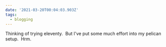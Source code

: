 ```yaml
---
date: '2021-03-20T00:04:03.903Z'
tags:
  - blogging
---
```


Thinking of trying eleventy. &nbsp;But I've put some much effort into my pelican setup. &nbsp;Hrm.
